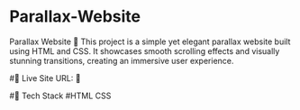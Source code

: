 # Parallax-Website
Parallax Website 🌟 This project is a simple yet elegant parallax website built using HTML and CSS. It showcases smooth scrolling effects and visually stunning transitions, creating an immersive user experience.

#📌 Live Site URL:  🚀

#📌 Tech Stack
#HTML  CSS 
